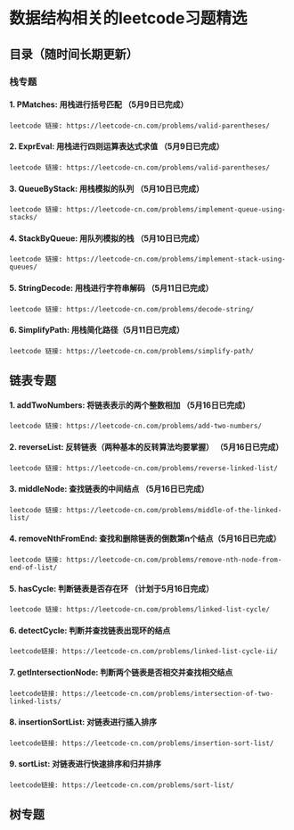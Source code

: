 # 数据结构相关的leetcode习题精选

## 目录（随时间长期更新）

### 栈专题

#### 1. PMatches: 用栈进行括号匹配 （5月9日已完成） 
```
leetcode 链接: https://leetcode-cn.com/problems/valid-parentheses/
```

#### 2. ExprEval: 用栈进行四则运算表达式求值 （5月9日已完成）
```
leetcode 链接: https://leetcode-cn.com/problems/valid-parentheses/
```

#### 3. QueueByStack: 用栈模拟的队列 （5月10日已完成）
```
leetcode 链接: https://leetcode-cn.com/problems/implement-queue-using-stacks/
```

#### 4. StackByQueue: 用队列模拟的栈 （5月10日已完成）
```
leetcode 链接: https://leetcode-cn.com/problems/implement-stack-using-queues/
```

#### 5. StringDecode: 用栈进行字符串解码 （5月11日已完成）
```
leetcode 链接: https://leetcode-cn.com/problems/decode-string/
```

#### 6. SimplifyPath: 用栈简化路径（5月11日已完成）
```
leetcode 链接: https://leetcode-cn.com/problems/simplify-path/
```

## 链表专题
#### 1. addTwoNumbers: 将链表表示的两个整数相加 （5月16日已完成）
```
leetcode 链接: https://leetcode-cn.com/problems/add-two-numbers/
```

#### 2. reverseList: 反转链表（两种基本的反转算法均要掌握） （5月16日已完成）
```
leetcode 链接: https://leetcode-cn.com/problems/reverse-linked-list/
```

#### 3. middleNode: 查找链表的中间结点 （5月16日已完成）
```
leetcode 链接: https://leetcode-cn.com/problems/middle-of-the-linked-list/
```

#### 4. removeNthFromEnd: 查找和删除链表的倒数第n个结点（5月16日已完成）
```
leetcode 链接: https://leetcode-cn.com/problems/remove-nth-node-from-end-of-list/
```

#### 5. hasCycle: 判断链表是否存在环 （计划于5月16日完成）
```
leetcode 链接: https://leetcode-cn.com/problems/linked-list-cycle/
```

#### 6. detectCycle: 判断并查找链表出现环的结点 
```
leetcode链接: https://leetcode-cn.com/problems/linked-list-cycle-ii/
```

#### 7. getIntersectionNode: 判断两个链表是否相交并查找相交结点 
```
leetcode链接: https://leetcode-cn.com/problems/intersection-of-two-linked-lists/
```

#### 8. insertionSortList: 对链表进行插入排序 
```
leetcode链接: https://leetcode-cn.com/problems/insertion-sort-list/
```

#### 9. sortList: 对链表进行快速排序和归并排序
```
leetcode链接: https://leetcode-cn.com/problems/sort-list/
```

## 树专题
